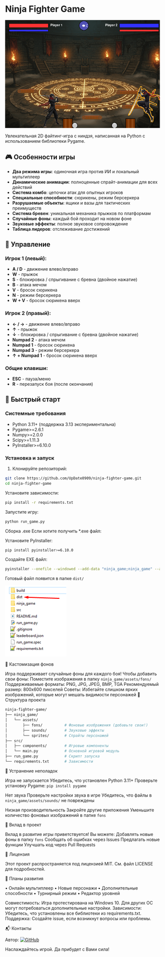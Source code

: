 # Ninja Fighter Game
![Герои игры в действии](ninja_game/assets/screenshot.png)

Увлекательная 2D файтинг-игра с ниндзя, написанная на Python с использованием библиотеки Pygame.

## 🎮 Особенности игры

- **Два режима игры**: одиночная игра против ИИ и локальный мультиплеер
- **Динамические анимации**: полноценные спрайт-анимации для всех действий
- **Система комбо**: цепочки атак для опытных игроков
- **Специальные способности**: сюрикены, режим берсеркера
- **Разрушаемые объекты**: ящики и вазы для тактических преимуществ
- **Система бревен**: уникальная механика прыжков по платформам
- **Случайные фоны**: каждый бой проходит на новом фоне
- **Звуковые эффекты**: полное звуковое сопровождение
- **Таблица лидеров**: отслеживание достижений

## 🎯 Управление

### Игрок 1 (левый):
- **A / D** - движение влево/вправо
- **W** - прыжок
- **S** - блокировка / спрыгивание с бревна (двойное нажатие)
- **B** - атака мечом
- **V** - бросок сюрикена
- **N** - режим берсеркера
- **W + V** - бросок сюрикена вверх

### Игрок 2 (правый):
- **← / →** - движение влево/вправо
- **↑** - прыжок
- **↓** - блокировка / спрыгивание с бревна (двойное нажатие)
- **Numpad 2** - атака мечом
- **Numpad 1** - бросок сюрикена
- **Numpad 3** - режим берсеркера
- **↑ + Numpad 1** - бросок сюрикена вверх

### Общие клавиши:
- **ESC** - пауза/меню
- **R** - перезапуск боя (после окончания)

## 🚀 Быстрый старт

### Системные требования
- Python 3.11+ (поддержка 3.13 экспериментальна)
- Pygame>=2.6.1
- Numpy>=2.0.0
- Scipy>=1.11.3
- PyInstaller>=6.10.0

### Установка и запуск
1. Клонируйте репозиторий:
```bash
git clone https://github.com/UpDate0909/ninja-fighter-game.git
cd ninja-fighter-game
```
Установите зависимости:
```bash
pip install -r requirements.txt
```
Запустите игру:
```bash
python run_game.py
```

Сборка .exe
Если хотите получить *.exe файл:

Установите PyInstaller:
```bash
pip install pyinstaller>=6.10.0
```
Создайте EXE файл:
```bash
pyinstaller --onefile --windowed --add-data "ninja_game;ninja_game" --add-data "src;src" --icon=ninja_game/assets/icon.ico run_game.py
```
Готовый файл появится в папке `dist/`

![Папка с exe](ninja_game/assets/Screenshot0.png)

🎨 Кастомизация фонов

Игра поддерживает случайные фоны для каждого боя! Чтобы добавить свои фоны:
Поместите изображения в папку `ninja_game/assets/fons/`
Поддерживаемые форматы: PNG, JPG, JPEG, BMP, TGA
Рекомендуемый размер: 800x600 пикселей
Советы: Избегайте слишком ярких изображений, которые могут мешать видимости персонажей
📁 Структура проекта
```bash
ninja-fighter-game/
├── ninja_game/
│   └── assets/
│       ├── fons/          # Фоновые изображения (добавьте свои!)
│       ├── sounds/        # Звуковые эффекты
│       └── sprites/       # Спрайты персонажей
├── src/
│   ├── components/        # Игровые компоненты
│   └── main.py            # Основной игровой модуль
├── run_game.py            # Скрипт запуска
└── requirements.txt       # Зависимости
```

🐛 Устранение неполадок

Игра не запускается
Убедитесь, что установлен Python 3.11+
Проверьте установку Pygame: `pip install pygame`

Нет звука
Проверьте настройки звука в игре
Убедитесь, что файлы в `ninja_game/assets/sounds/` не повреждены

Низкая производительность
Закройте другие приложения
Уменьшите количество фоновых изображений в папке `fons`

🤝 Вклад в проект

Вклад в развитие игры приветствуется! Вы можете:
Добавлять новые фоны в папку `fons`
Сообщать об ошибках через Issues
Предлагать новые функции
Улучшать код через Pull Requests

📄 Лицензия

Этот проект распространяется под лицензией MIT. См. файл LICENSE для подробностей.

🎯 Планы развития

•	 Онлайн мультиплеер
•	 Новые персонажи
•	 Дополнительные способности
•	 Турнирный режим
•	 Редактор уровней

Совместимость: Игра протестирована на Windows 10. Для других ОС могут потребоваться дополнительные настройки.
Зависимости: Убедитесь, что установлены все библиотеки из requirements.txt.
Поддержка: Создайте issue, если возникнут вопросы или проблемы.

📬 Контакты

Автор: [![GitHub](https://img.shields.io/badge/GitHub-UpDate0909-181717?logo=github)](https://github.com/UpDate0909)

Наслаждайтесь игрой. Да прибудет с Вами сила!
